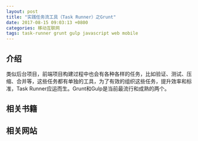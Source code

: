 ```yaml
---
layout: post
title: "实践任务流工具（Task Runner）之Grunt"
date: 2017-08-15 09:03:13 +0800
categories: 移动互联网
tags: task-runner grunt gulp javascript web mobile
---
```


## 介绍

类似后台项目，前端项目构建过程中也会有各种各样的任务，比如验证、测试、压缩、合并等，这些任务都有单独的工具，为了有效的组织这些任务，提升效率和标准，Task Runner应运而生。Grunt和Gulp是当前最流行和成熟的两个。

## 相关书籍



## 相关网站

